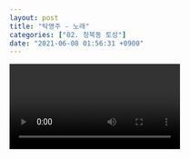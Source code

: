 ```yaml
---
layout: post
title: "탁영주 - 노래"
categories: ["02. 정북동 토성"]
date: "2021-06-08 01:56:31 +0900"
---
```

<video class="post-video" controls>

    <source src='{{ "assets/videos/02. 정북동 토성/02.mp4" | relative_url }}'
            type="video/mp4">

    Sorry, your browser doesn't support embedded videos.
</video>
